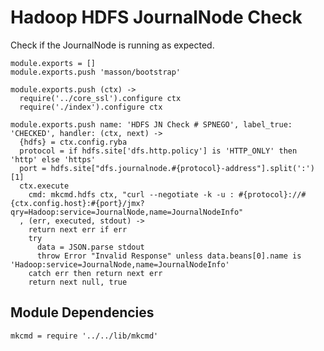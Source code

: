 
# Hadoop HDFS JournalNode Check

Check if the JournalNode is running as expected.

    module.exports = []
    module.exports.push 'masson/bootstrap'

    module.exports.push (ctx) ->
      require('../core_ssl').configure ctx
      require('./index').configure ctx

    module.exports.push name: 'HDFS JN Check # SPNEGO', label_true: 'CHECKED', handler: (ctx, next) ->
      {hdfs} = ctx.config.ryba
      protocol = if hdfs.site['dfs.http.policy'] is 'HTTP_ONLY' then 'http' else 'https'
      port = hdfs.site["dfs.journalnode.#{protocol}-address"].split(':')[1]
      ctx.execute
        cmd: mkcmd.hdfs ctx, "curl --negotiate -k -u : #{protocol}://#{ctx.config.host}:#{port}/jmx?qry=Hadoop:service=JournalNode,name=JournalNodeInfo"
      , (err, executed, stdout) ->
        return next err if err
        try
          data = JSON.parse stdout
          throw Error "Invalid Response" unless data.beans[0].name is 'Hadoop:service=JournalNode,name=JournalNodeInfo'
        catch err then return next err
        return next null, true

## Module Dependencies

    mkcmd = require '../../lib/mkcmd'
